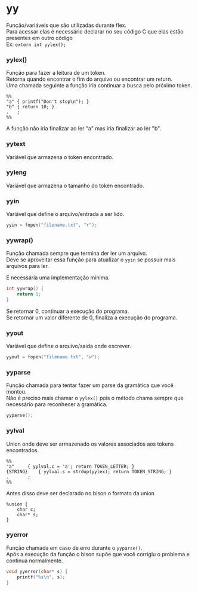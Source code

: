 # yy
Função/variáveis que são utilizadas durante flex.  
Para acessar elas é necessário declarar no seu código C que elas estão presentes em outro código  
Ex: `extern int yylex();`  

### yylex()
Função para fazer a leitura de um token.  
Retorna quando encontrar o fim do arquivo ou encontrar um return.  
Uma chamada seguinte a função iria continuar a busca pelo próximo token.  

```
%%
"a"	{ printf("Don't stop\n"); }
"b"	{ return 10; }
.	;
%%
```
A função não iria finalizar ao ler "a" mas iria finalizar ao ler "b".  

### yytext
Variável que armazena o token encontrado.  

### yyleng
Variável que armazena o tamanho do token encontrado.  

### yyin
Variável que define o arquivo/entrada a ser lido.  

```C
yyin = fopen("filename.txt", "r");
```

### yywrap()
Função chamada sempre que termina der ler um arquivo.  
Deve se aproveitar essa função para atualizar o `yyin` se possuir mais arquivos para ler.  

É necessária uma implementação mínima.  
```C
int yywrap() {
	return 1;
}
```

Se retornar 0, continuar a execução do programa.  
Se retornar um valor diferente de 0, finaliza a execução do programa.  

### yyout
Variável que define o arquivo/saida onde escrever.

```C
yyout = fopen("filename.txt", "w");
```

### yyparse
Função chamada para tentar fazer um parse da gramática que você montou.  
Não é preciso mais chamar o `yylex()` pois o método chama sempre que necessário para reconhecer a gramática.  

```C
yyparse();
```

### yylval
Union onde deve ser armazenado os valores associados aos tokens encontrados.  

```
%%
"a"		{ yylval.c = 'a'; return TOKEN_LETTER; }
{STRING}	{ yylval.s = strdup(yylex); return TOKEN_STRING; }
.		;
%%
```

Antes disso deve ser declarado no bison o formato da union  
```
%union {
	char c;
	char* s;
}
```

### yyerror
Função chamada em caso de erro durante o `yyparse()`.  
Após a execução da função o bison supõe que você corrigiu o problema e continua normalmente.  

```C
void yyerror(char* s) {
	printf("%s\n", s);
}
```
